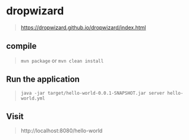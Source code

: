 # dropwizard

> https://dropwizard.github.io/dropwizard/index.html

## compile

> `mvn package` or `mvn clean install`

## Run the application

> `java -jar target/hello-world-0.0.1-SNAPSHOT.jar server hello-world.yml`

## Visit

> http://localhost:8080/hello-world
